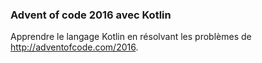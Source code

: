 ### Advent of code 2016 avec Kotlin

Apprendre le langage Kotlin en résolvant les problèmes de http://adventofcode.com/2016.
